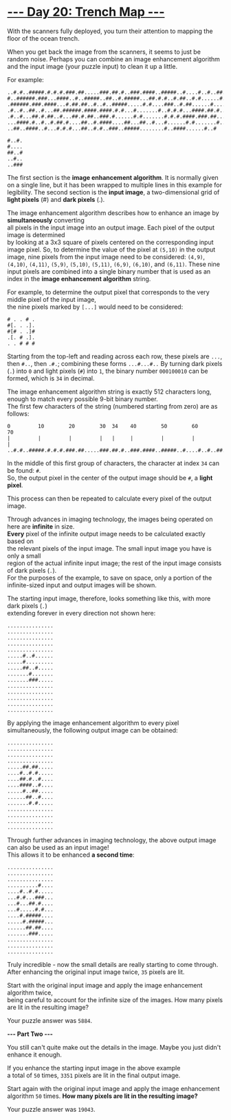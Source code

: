 # [--- Day 20: Trench Map ---](https://adventofcode.com/2021/day/20)

With the scanners fully deployed, you turn their attention to mapping the floor of the ocean trench.

When you get back the image from the scanners, it seems to just be random noise. 
Perhaps you can combine an image enhancement algorithm and the input image (your puzzle input) to clean it up a little.

For example:

```
..#.#..#####.#.#.#.###.##.....###.##.#..###.####..#####..#....#..#..##..##
#..######.###...####..#..#####..##..#.#####...##.#.#..#.##..#.#......#.###
.######.###.####...#.##.##..#..#..#####.....#.#....###..#.##......#.....#.
.#..#..##..#...##.######.####.####.#.#...#.......#..#.#.#...####.##.#.....
.#..#...##.#.##..#...##.#.##..###.#......#.#.......#.#.#.####.###.##...#..
...####.#..#..#.##.#....##..#.####....##...##..#...#......#.#.......#.....
..##..####..#...#.#.#...##..#.#..###..#####........#..####......#..#
```
```
#..#.
#....
##..#
..#..
..###
```

The first section is the **image enhancement algorithm**. 
It is normally given on a single line, but it has been wrapped to multiple lines in this example for legibility. 
The second section is the **input image**, a two-dimensional grid of **light pixels** (#) and **dark pixels** (.).

The image enhancement algorithm describes how to enhance an image by **simultaneously** converting  
all pixels in the input image into an output image. Each pixel of the output image is determined  
by looking at a 3x3 square of pixels centered on the corresponding input image pixel. 
So, to determine the value of the pixel at ``(5,10)`` in the output image, nine pixels from the input image need to be considered: 
``(4,9)``, ``(4,10)``, ``(4,11)``, ``(5,9)``, ``(5,10)``, ``(5,11)``, ``(6,9)``, ``(6,10)``, and ``(6,11)``. 
These nine input pixels are combined into a single binary number that is used as an index in the **image enhancement algorithm** string.

For example, to determine the output pixel that corresponds to the very middle pixel of the input image,  
the nine pixels marked by ``[...]`` would need to be considered:

```
# . . # .
#[. . .].
#[# . .]#
.[. # .].
. . # # #
```

Starting from the top-left and reading across each row, these pixels are ``...``,  
then ``#..``, then ``.#.``; combining these forms ``...#...#..`` By turning dark pixels (``.``) into ``0`` and light pixels (``#``) into ``1``, 
the binary number ``000100010`` can be formed, which is ``34`` in decimal.

The image enhancement algorithm string is exactly 512 characters long,  
enough to match every possible 9-bit binary number.  
The first few characters of the string (numbered starting from zero) are as follows:

```
0         10        20        30  34    40        50        60        70
|         |         |         |   |     |         |         |         |
..#.#..#####.#.#.#.###.##.....###.##.#..###.####..#####..#....#..#..##..##
```

In the middle of this first group of characters, the character at index ``34`` can be found: ``#``.  
So, the output pixel in the center of the output image should be ``#``, a **light pixel**.

This process can then be repeated to calculate every pixel of the output image.

Through advances in imaging technology, the images being operated on here are **infinite** in size.  
**Every** pixel of the infinite output image needs to be calculated exactly based on  
the relevant pixels of the input image. The small input image you have is only a small  
region of the actual infinite input image; the rest of the input image consists of dark pixels (``.``).  
For the purposes of the example, to save on space, only a portion of the infinite-sized input and output images will be shown.

The starting input image, therefore, looks something like this, with more dark pixels (``.``)  
extending forever in every direction not shown here:

```
...............
...............
...............
...............
...............
.....#..#......
.....#.........
.....##..#.....
.......#.......
.......###.....
...............
...............
...............
...............
...............
```

By applying the image enhancement algorithm to every pixel simultaneously, the following output image can be obtained:

```
...............
...............
...............
...............
.....##.##.....
....#..#.#.....
....##.#..#....
....####..#....
.....#..##.....
......##..#....
.......#.#.....
...............
...............
...............
...............
```

Through further advances in imaging technology, the above output image can also be used as an input image!  
This allows it to be enhanced **a second time**:

```
...............
...............
...............
..........#....
....#..#.#.....
...#.#...###...
...#...##.#....
...#.....#.#...
....#.#####....
.....#.#####...
......##.##....
.......###.....
...............
...............
...............
```

Truly incredible - now the small details are really starting to come through.  
After enhancing the original input image twice, ``35`` pixels are lit.

Start with the original input image and apply the image enhancement algorithm twice,  
being careful to account for the infinite size of the images. How many pixels are lit in the resulting image?

Your puzzle answer was ``5884``.

**--- Part Two ---**

You still can't quite make out the details in the image. Maybe you just didn't enhance it enough.

If you enhance the starting input image in the above example  
a total of ``50`` times, ``3351`` pixels are lit in the final output image.

Start again with the original input image and apply the image enhancement algorithm ``50`` times. 
**How many pixels are lit in the resulting image?**

Your puzzle answer was ``19043``.
